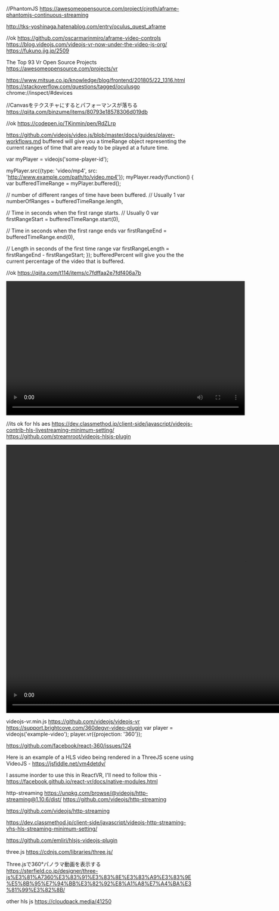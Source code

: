 //PhantomJS
https://awesomeopensource.com/project/cjroth/aframe-phantomjs-continuous-streaming



http://tks-yoshinaga.hatenablog.com/entry/oculus_quest_aframe
    <a-entity id="ctlL" laser-controls="hand: left"></a-entity>
     <a-entity id="ctlR" laser-controls="hand: right"></a-entity>

//ok https://github.com/oscarmarinmiro/aframe-video-controls
https://blog.videojs.com/videojs-vr-now-under-the-video-js-org/
https://fukuno.jig.jp/2509




The Top 93 Vr Open Source Projects
https://awesomeopensource.com/projects/vr

https://www.mitsue.co.jp/knowledge/blog/frontend/201805/22_1316.html
https://stackoverflow.com/questions/tagged/oculusgo
chrome://inspect/#devices

//Canvasをテクスチャにするとパフォーマンスが落ちる
https://qiita.com/binzume/items/80793e18578306d019db

//ok
https://codepen.io/TKinmin/pen/RdZLrp


https://github.com/videojs/video.js/blob/master/docs/guides/player-workflows.md
buffered will give you a timeRange object representing the current ranges of time that are ready to be played at a future time.

var myPlayer = videojs('some-player-id');

myPlayer.src({type: 'video/mp4', src: 'http://www.example.com/path/to/video.mp4'});
myPlayer.ready(function() {
  var bufferedTimeRange = myPlayer.buffered();

  // number of different ranges of time have been buffered.
  // Usually 1
  var numberOfRanges = bufferedTimeRange.length,

  // Time in seconds when the first range starts.
  // Usually 0
  var firstRangeStart = bufferedTimeRange.start(0),

  // Time in seconds when the first range ends
  var firstRangeEnd = bufferedTimeRange.end(0),

  // Length in seconds of the first time range
  var firstRangeLength = firstRangeEnd - firstRangeStart;
});
bufferedPercent will give you the the current percentage of the video that is buffered.


//ok
https://qiita.com/t114/items/c7fdffaa2e7fdf406a7b
<!DOCTYPE html>
<html lang="ja">
<head>
  <meta charset="utf-8">
  <title>Video.js Sample</title>
  <link href="static/css/video-js.min.css" rel="stylesheet">
  <script src="static/js/video.min.js"></script>
  <script src="static/js/videojs-contrib-media-sources.min.js"></script>
  <script src="static/js/videojs-contrib-hls.min.js"></script>
</head>
<body>
<video id="test" class="video-js vjs-default-skin vjs-big-play-centered" controls preload="auto"
 width="640" height="360" data-setup="{}">
  <source src="output.m3u8" type="application/x-mpegURL">
</video>
</body>
</html>


//its ok for hls aes
https://dev.classmethod.jp/client-side/javascript/videojs-contrib-hls-livestreaming-minimum-setting/
https://github.com/streamroot/videojs-hlsjs-plugin

<html>
  <head>
    <title>HLS livestreaming</title>
    <link href="https://vjs.zencdn.net/7.4.1/video-js.css" rel="stylesheet">
  </head>
  <body>
    <video id=example-video width=1280 height=720
       class="video-js vjs-default-skin" controls>
      <source
         src="m3u8"
         type="application/x-mpegURL">
    </video>
    <script src="https://vjs.zencdn.net/7.4.1/video.js"></script>
    <script src="./videojs-contrib-hls.js"></script>
    <script>
      var player = videojs('example-video');
      player.play();
    </script>
  </body>
</html>

videojs-vr.min.js
https://github.com/videojs/videojs-vr
https://support.brightcove.com/360degvr-video-plugin
 var player = videojs('example-video');
 player.vr({projection: '360'});

https://github.com/facebook/react-360/issues/124

Here is an example of a HLS video being rendered in a ThreeJS scene using
VideoJS - https://jsfiddle.net/vm4detdy/

I assume inorder to use this in ReactVR, I'll need to follow this - 
https://facebook.github.io/react-vr/docs/native-modules.html



http-streaming
https://unpkg.com/browse/@videojs/http-streaming@1.10.6/dist/
https://github.com/videojs/http-streaming


https://github.com/videojs/http-streaming

https://dev.classmethod.jp/client-side/javascript/videojs-http-streaming-vhs-hls-streaming-minimum-setting/
<html>
  <head>
    <title>VHS de HLS</title>
    <link href="https://vjs.zencdn.net/7.4.1/video-js.css" rel="stylesheet">
  </head>
  <body>
    <video-js id=example-video width=1280 height=720
              class="vjs-default-skin" controls>
      <source
         src="https://example.com/streaming/hls.m3u8"
         type="application/x-mpegURL">
    </video-js>
    <script src="https://vjs.zencdn.net/7.4.1/video.js"></script>
    <script>
      var player = videojs('example-video');
    </script>
  </body>
</html>

https://github.com/emliri/hlsjs-videojs-plugin

three.js
https://cdnjs.com/libraries/three.js/

Three.jsで360°パノラマ動画を表示する
https://sterfield.co.jp/designer/three-js%E3%81%A7360%E3%83%91%E3%83%8E%E3%83%A9%E3%83%9E%E5%8B%95%E7%94%BB%E3%82%92%E8%A1%A8%E7%A4%BA%E3%81%99%E3%82%8B/

other hls js
https://cloudpack.media/41250
